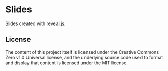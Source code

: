 # Slides

Slides created with [reveal.js](https://github.com/hakimel/reveal.js).

## License
The content of this project itself is licensed under the Creative Commons Zero v1.0 Universal license, 
and the underlying source code used to format and display that content is licensed under the MIT license.

